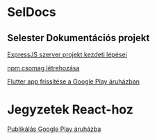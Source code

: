 # SelDocs

## Selester Dokumentációs projekt

[ExpressJS szerver projekt kezdeti lépései](./ExpressJS/Starting_ExpressJS_Project.hu.md)

[npm csomag létrehozása](./npm/Create_scoped_public_pakcage.hu.md)

[Flutter app frissítése a Google Play áruházban](./Flutter/Update_app_in_play_store.md)

Jegyzetek React-hoz
=======


[Publikálás Google Play áruházba](Flutter/Update_app_in_play_store.md)
